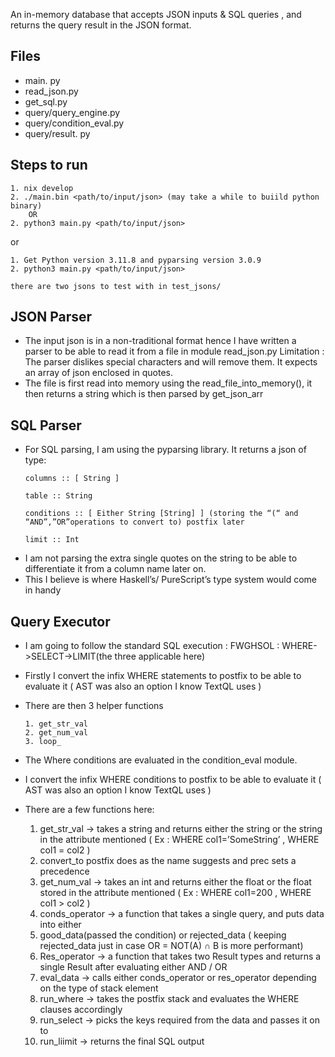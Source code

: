 An in-memory database that accepts JSON inputs & SQL queries , and returns the query result in the JSON format.
## Files
- main. py
- read_json.py
- get_sql.py
- query/query_engine.py
- query/condition_eval.py
- query/result. py

## Steps to run
```
1. nix develop
2. ./main.bin <path/to/input/json> (may take a while to buiild python binary)
	OR
2. python3 main.py <path/to/input/json>
```
or
```
1. Get Python version 3.11.8 and pyparsing version 3.0.9
2. python3 main.py <path/to/input/json>

there are two jsons to test with in test_jsons/
```
## JSON Parser

- The input json is in a non-traditional format hence I have written a parser to be able to read it from a file in module read_json.py
  Limitation : The parser dislikes special characters and will remove them. It expects an array of json enclosed in quotes.
- The file is first read into memory using the read_file_into_memory(), it then returns a string which is then parsed by get_json_arr
## SQL Parser
- For SQL parsing, I am using the pyparsing library. It returns a json of type:
	```
	columns :: [ String ]

	table :: String

	conditions :: [ Either String [String] ] (storing the “(“ and “AND”,”OR”operations to convert to) postfix later

	limit :: Int
	```
- I am not parsing the extra single quotes on the string to be able to differentiate it from a column name later on.
- This I believe is where Haskell’s/ PureScript’s type system would come in handy

## Query Executor

- I am going to follow the standard SQL execution : FWGHSOL : WHERE->SELECT->LIMIT(the three applicable here)
- Firstly I convert the infix WHERE statements to postfix to be able to evaluate it ( AST was also an option I know TextQL uses )  
- There are then 3 helper functions
	```
	1. get_str_val
	2. get_num_val
	3. loop_
	```
- The Where conditions are evaluated in the condition_eval module.
- I convert the infix WHERE conditions to postfix to be able to evaluate it ( AST was also an option I know TextQL uses )  

- There are a few functions here:

	1. get_str_val -> takes a string and returns either the string or the string in the attribute mentioned ( Ex : WHERE col1=’SomeString’ , WHERE col1 = col2 )
	2. convert_to postfix does as the name suggests and prec sets a precedence
	3. get_num_val -> takes an int and returns either the float or the float stored in the attribute mentioned ( Ex : WHERE col1=200 , WHERE col1 > col2 )
	4. conds_operator -> a function that takes a single query, and puts data into either
	5. good_data(passed the condition) or rejected_data ( keeping rejected_data just in case OR = NOT(A) ∩ B is more performant)
	6. Res_operator -> a function that takes two Result types and returns a single Result after evaluating either AND / OR
	7. eval_data -> calls either conds_operator or res_operator depending on the type of stack element
	8. run_where -> takes the postfix stack and evaluates the WHERE clauses accordingly
	9. run_select -> picks the keys required from the data and passes it on to
	10. run_liimit -> returns the final SQL output	

